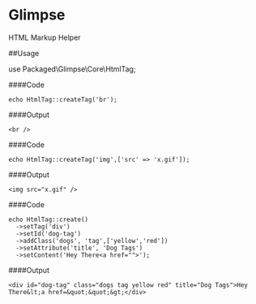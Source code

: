 Glimpse
=======

HTML Markup Helper

##Usage

   use Packaged\Glimpse\Core\HtmlTag;

####Code
  
    echo HtmlTag::createTag('br');
    
####Output

    <br />

####Code
  
    echo HtmlTag::createTag('img',['src' => 'x.gif']);
    
####Output

    <img src="x.gif" />


####Code
  
    echo HtmlTag::create()
      ->setTag('div')
      ->setId('dog-tag')
      ->addClass('dogs', 'tag',['yellow','red'])
      ->setAttribute('title', 'Dog Tags')
      ->setContent('Hey There<a href="">');
    
####Output

    <div id="dog-tag" class="dogs tag yellow red" title="Dog Tags">Hey There&lt;a href=&quot;&quot;&gt;</div>

